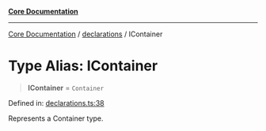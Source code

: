 [**Core Documentation**](../../README.md)

***

[Core Documentation](../../README.md) / [declarations](../README.md) / IContainer

# Type Alias: IContainer

> **IContainer** = `Container`

Defined in: [declarations.ts:38](https://github.com/stonemjs/core/blob/e2fddc9518734748c09a72d4b4064dd1d4c1288c/src/declarations.ts#L38)

Represents a Container type.
